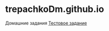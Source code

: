 # trepachkoDm.github.io
Домашние задания
[Тестовое задание](https://trepachkodm.github.io/test/site.html)
